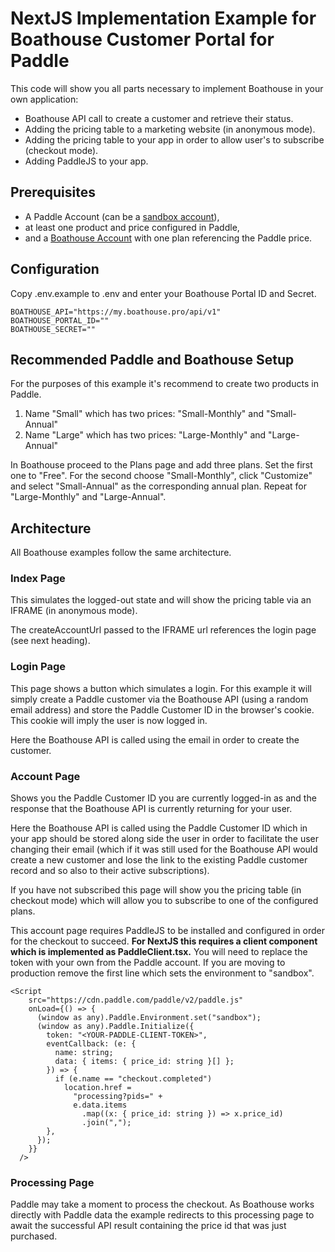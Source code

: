 # NextJS Implementation Example for Boathouse Customer Portal for Paddle 

This code will show you all parts necessary to implement Boathouse in your own application:

- Boathouse API call to create a customer and retrieve their status.
- Adding the pricing table to a marketing website (in anonymous mode).
- Adding the pricing table to your app in order to allow user's to subscribe (checkout mode).
- Adding PaddleJS to your app.

## Prerequisites

- A Paddle Account (can be a [sandbox account](https://sandbox-login.paddle.com/signup)),
- at least one product and price configured in Paddle,
- and a [Boathouse Account](https://www.boathouse.pro) with one plan referencing the Paddle price.

## Configuration 

Copy .env.example to .env and enter your Boathouse Portal ID and Secret. 

    BOATHOUSE_API="https://my.boathouse.pro/api/v1"
    BOATHOUSE_PORTAL_ID=""
    BOATHOUSE_SECRET=""

## Recommended Paddle and Boathouse Setup

For the purposes of this example it's recommend to create two products in Paddle.

1. Name "Small" which has two prices: "Small-Monthly" and "Small-Annual"
2. Name "Large" which has two prices: "Large-Monthly" and "Large-Annual"

In Boathouse proceed to the Plans page and add three plans. Set the first one to "Free".
For the second choose "Small-Monthly", click "Customize" and select "Small-Annual" as the corresponding annual plan. 
Repeat for "Large-Monthly" and "Large-Annual".

## Architecture

All Boathouse examples follow the same architecture.

### Index Page

This simulates the logged-out state and will show the pricing table via an IFRAME (in anonymous mode).

The createAccountUrl passed to the IFRAME url references the login page (see next heading).

### Login Page 

This page shows a button which simulates a login. For this example it will simply create a Paddle customer via the Boathouse API (using a random email address) and store the Paddle Customer ID in the browser's cookie. This cookie will imply the user is now logged in.

Here the Boathouse API is called using the email in order to create the customer.

### Account Page

Shows you the Paddle Customer ID you are currently logged-in as and the response that the Boathouse API is currently returning for your user.

Here the Boathouse API is called using the Paddle Customer ID which in your app should be stored along side the user in order to facilitate the user changing their email (which if it was still used for the Boathouse API would create a new customer and lose the link to the existing Paddle customer record and so also to their active subscriptions).

If you have not subscribed this page will show you the pricing table (in checkout mode) which will allow you to subscribe to one of the configured plans.

This account page requires PaddleJS to be installed and configured in order for the checkout to succeed. **For NextJS this requires a client component which is implemented as PaddleClient.tsx.** You will need to replace the token with your own from the Paddle account. If you are moving to production remove the first line which sets the environment to "sandbox".

    <Script
        src="https://cdn.paddle.com/paddle/v2/paddle.js"
        onLoad={() => {
          (window as any).Paddle.Environment.set("sandbox");
          (window as any).Paddle.Initialize({
            token: "<YOUR-PADDLE-CLIENT-TOKEN>",
            eventCallback: (e: {
              name: string;
              data: { items: { price_id: string }[] };
            }) => {
              if (e.name == "checkout.completed")
                location.href =
                  "processing?pids=" +
                  e.data.items
                    .map((x: { price_id: string }) => x.price_id)
                    .join(",");
            },
          });
        }}
      />


### Processing Page

Paddle may take a moment to process the checkout. As Boathouse works directly with Paddle data the example redirects to this processing page to await the successful API result containing the price id that was just purchased.